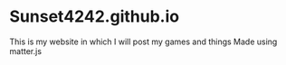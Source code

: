 # Sunset4242.github.io
This is my website in which I will post my games and things
Made using matter.js
